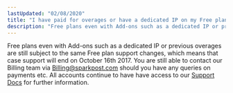 ```yaml
---
lastUpdated: "02/08/2020"
title: "I have paid for overages or have a dedicated IP on my Free plan, how does this affect my support moving forward?"
description: "Free plans even with Add-ons such as a dedicated IP or previous overages are still subject to the same Free plan support changes"
---
```


Free plans even with Add-ons such as a dedicated IP or previous overages are still subject to the same Free plan support changes, which means that case support will end on October 16th 2017. You are still able to contact our Billing team via Billing@sparkpost.com should you have any queries on payments etc. All accounts continue to have have access to our [Support Docs](http://sparkpost.com/docs) for further information.

